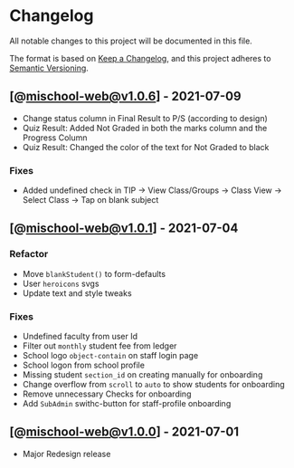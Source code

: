 # Changelog

All notable changes to this project will be documented in this file.

The format is based on [Keep a Changelog](https://keepachangelog.com/en/1.0.0/),
and this project adheres to [Semantic Versioning](https://semver.org/spec/v2.0.0.html).

## [@mischool-web@v1.0.6] - 2021-07-09

-   Change status column in Final Result to P/S (according to design)
-   Quiz Result: Added Not Graded in both the marks column and the Progress Column
-   Quiz Result: Changed the color of the text for Not Graded to black

### Fixes

-   Added undefined check in TIP → View Class/Groups → Class View → Select Class → Tap on blank subject

## [@mischool-web@v1.0.1] - 2021-07-04

### Refactor

-   Move `blankStudent()` to form-defaults
-   User `heroicons` svgs
-   Update text and style tweaks

### Fixes

-   Undefined faculty from user Id
-   Filter out `monthly` student fee from ledger
-   School logo `object-contain` on staff login page
-   School logon from school profile
-   Missing student `section_id` on creating manually for onboarding
-   Change overflow from `scroll` to `auto` to show students for onboarding
-   Remove unnecessary Checks for onboarding
-   Add `SubAdmin` swithc-button for staff-profile onboarding

## [@mischool-web@v1.0.0] - 2021-07-01

-   Major Redesign release
